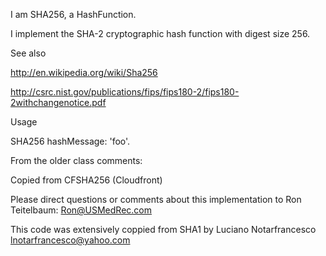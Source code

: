 I am SHA256, a HashFunction.I implement the SHA-2 cryptographic hash function with digest size 256.See alsohttp://en.wikipedia.org/wiki/Sha256http://csrc.nist.gov/publications/fips/fips180-2/fips180-2withchangenotice.pdfUsageSHA256 hashMessage: 'foo'.From the older class comments:Copied from CFSHA256 (Cloudfront)Please direct questions or comments about this implementation to Ron Teitelbaum: Ron@USMedRec.comThis code was extensively coppied from SHA1 by Luciano Notarfrancesco lnotarfrancesco@yahoo.com